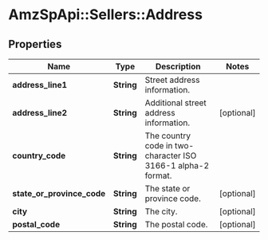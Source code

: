 # AmzSpApi::Sellers::Address

## Properties
Name | Type | Description | Notes
------------ | ------------- | ------------- | -------------
**address_line1** | **String** | Street address information. | 
**address_line2** | **String** | Additional street address information. | [optional] 
**country_code** | **String** | The country code in two-character ISO 3166-1 alpha-2 format. | 
**state_or_province_code** | **String** | The state or province code. | [optional] 
**city** | **String** | The city. | [optional] 
**postal_code** | **String** | The postal code. | [optional] 

